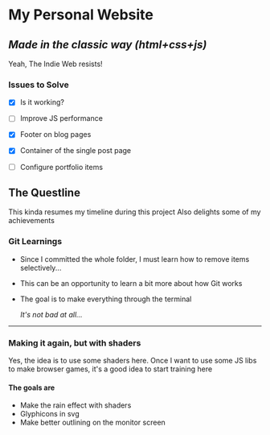 # My Personal Website

## *Made in the classic way (**html+css+js**)*

Yeah, The Indie Web resists!

### Issues to Solve

- [x] Is it working?

- [ ] Improve JS performance
- [x] Footer on blog pages
- [x] Container of the single post page
- [ ] Configure portfolio items

## The Questline

This kinda resumes my timeline during this project
Also delights some of my achievements

### Git Learnings

- Since I committed the whole folder, I must learn how to remove items selectively...
- This can be an opportunity to learn a bit more about how Git works
- The goal is to make everything through the terminal

    *It's not bad at all...*

---

### Making it again, but with shaders

Yes, the idea is to use some shaders here.
Once I want to use some JS libs to make browser games, it's a good idea to start training here

#### The goals are

- Make the rain effect with shaders
- Glyphicons in svg
- Make better outlining on the monitor screen
